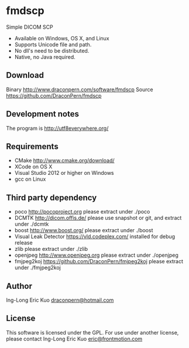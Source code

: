 # fmdscp
Simple DICOM SCP

- Available on Windows, OS X, and Linux
- Supports Unicode file and path.
- No dll's need to be distributed.
- Native, no Java required.

## Download
Binary http://www.draconpern.com/software/fmdscp
Source https://github.com/DraconPern/fmdscp

## Development notes
The program is http://utf8everywhere.org/

## Requirements
- CMake http://www.cmake.org/download/
- XCode on OS X
- Visual Studio 2012 or higher on Windows
- gcc on Linux

## Third party dependency
- poco http://pocoproject.org please extract under ./poco
- DCMTK http://dicom.offis.de/ please use snapshot or git, and extract under ./dcmtk
- boost http://www.boost.org/ please extract under ./boost
- Visual Leak Detector https://vld.codeplex.com/ installed for debug release
- zlib please extract under ./zlib
- openjpeg http://www.openjpeg.org please extract under ./openjpeg
- fmjpeg2koj https://github.com/DraconPern/fmjpeg2koj please extract under ./fmjpeg2koj

## Author
Ing-Long Eric Kuo <draconpern@hotmail.com>

## License
This software is licensed under the GPL.  For use under another license, please contact Ing-Long Eric Kuo <eric@frontmotion.com>
